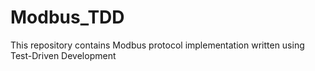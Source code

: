 # Modbus_TDD
This repository contains Modbus protocol implementation written using Test-Driven Development
